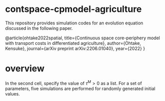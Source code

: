# contspace-cpmodel-agriculture

This repository provides simulation codes for an evolution equation discussed in the following paper.

@article{ohtake2022spatial,
  title={Continuous space core-periphery model with transport costs in differentiated agriculture},
  author={Ohtake, Kensuke},
  journal={arXiv preprint arXiv:2206.01040},
  year={2022}
}

# overview

In the second cell, specify the value of $\tau^M > 0$ as a list. For a set of parameters, five simulations are performed for randomly generated initial values.

